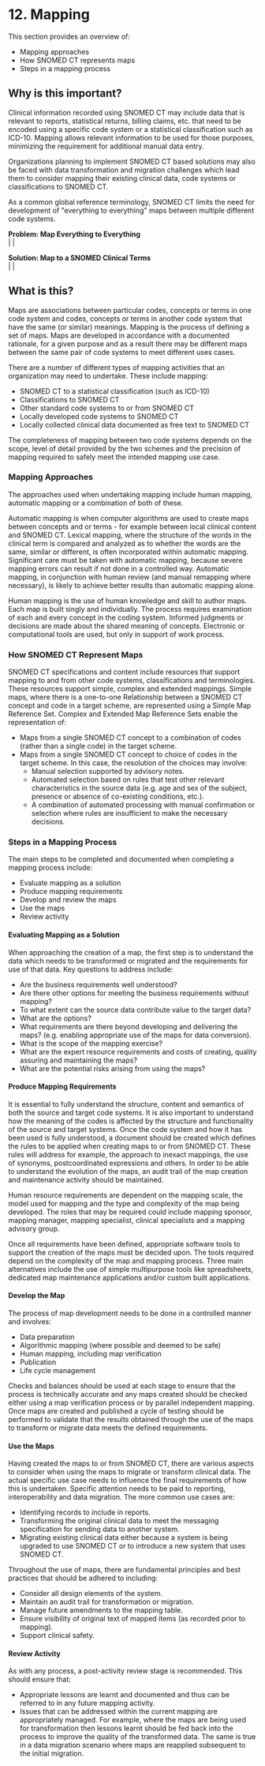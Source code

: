 # 12. Mapping

This section provides an overview of:

  * Mapping approaches
  * How SNOMED CT represents maps
  * Steps in a mapping process

## Why is this important?

Clinical information recorded using SNOMED CT may include data that is relevant to reports, statistical returns, billing claims, etc. that need to be encoded using a specific code system or a statistical classification such as ICD-10. Mapping allows relevant information to be used for those purposes, minimizing the requirement for additional manual data entry.

Organizations planning to implement SNOMED CT based solutions may also be faced with data transformation and migration challenges which lead them to consider mapping their existing clinical data, code systems or classifications to SNOMED CT.

As a common global reference terminology, SNOMED CT limits the need for development of "everything to everything" maps between multiple different code systems.

**Problem: Map Everything to Everything**  
|  |  <img src="images/29952973.png" alt="" title="" width="" height="">  
  
**Solution: Map to a SNOMED Clinical Terms**  
|  |  <img src="images/29952975.png" alt="" title="" width="" height="">  
  
  

## What is this?

Maps are associations between particular codes, concepts or terms in one code system and codes, concepts or terms in another code system that have the same (or similar) meanings. Mapping is the process of defining a set of maps. Maps are developed in accordance with a documented rationale, for a given purpose and as a result there may be different maps between the same pair of code systems to meet different uses cases.

There are a number of different types of mapping activities that an organization may need to undertake. These include mapping:

  * SNOMED CT to a statistical classification (such as ICD-10)
  * Classifications to SNOMED CT
  * Other standard code systems to or from SNOMED CT
  * Locally developed code systems to SNOMED CT
  * Locally collected clinical data documented as free text to SNOMED CT

The completeness of mapping between two code systems depends on the scope, level of detail provided by the two schemes and the precision of mapping required to safely meet the intended mapping use case.

### Mapping Approaches

The approaches used when undertaking mapping include human mapping, automatic mapping or a combination of both of these.

Automatic mapping is when computer algorithms are used to create maps between concepts and or terms - for example between local clinical content and SNOMED CT. Lexical mapping, where the structure of the words in the clinical term is compared and analyzed as to whether the words are the same, similar or different, is often incorporated within automatic mapping. Significant care must be taken with automatic mapping, because severe mapping errors can result if not done in a controlled way. Automatic mapping, in conjunction with human review (and manual remapping where necessary), is likely to achieve better results than automatic mapping alone.

Human mapping is the use of human knowledge and skill to author maps. Each map is built singly and individually. The process requires examination of each and every concept in the coding system. Informed judgments or decisions are made about the shared meaning of concepts. Electronic or computational tools are used, but only in support of work process.

### How SNOMED CT Represent Maps

SNOMED CT specifications and content include resources that support mapping to and from other code systems, classifications and terminologies. These resources support simple, complex and extended mappings. Simple maps, where there is a one-to-one Relationship between a SNOMED CT concept and code in a target scheme, are represented using a Simple Map Reference Set. Complex and Extended Map Reference Sets enable the representation of:

  * Maps from a single SNOMED CT concept to a combination of codes (rather than a single code) in the target scheme.
  * Maps from a single SNOMED CT concept to choice of codes in the target scheme. In this case, the resolution of the choices may involve:
    * Manual selection supported by advisory notes.
    * Automated selection based on rules that test other relevant characteristics in the source data (e.g. age and sex of the subject, presence or absence of co-existing conditions, etc.).
    * A combination of automated processing with manual confirmation or selection where rules are insufficient to make the necessary decisions.

### Steps in a Mapping Process

The main steps to be completed and documented when completing a mapping process include:

  * Evaluate mapping as a solution
  * Produce mapping requirements
  * Develop and review the maps
  * Use the maps
  * Review activity

#### Evaluating Mapping as a Solution

When approaching the creation of a map, the first step is to understand the data which needs to be transformed or migrated and the requirements for use of that data. Key questions to address include:

  * Are the business requirements well understood?
  * Are there other options for meeting the business requirements without mapping?
  * To what extent can the source data contribute value to the target data?
  * What are the options?
  * What requirements are there beyond developing and delivering the maps? (e.g. enabling appropriate use of the maps for data conversion).
  * What is the scope of the mapping exercise?
  * What are the expert resource requirements and costs of creating, quality assuring and maintaining the maps?
  * What are the potential risks arising from using the maps?

#### Produce Mapping Requirements

It is essential to fully understand the structure, content and semantics of both the source and target code systems. It is also important to understand how the meaning of the codes is affected by the structure and functionality of the source and target systems. Once the code system and how it has been used is fully understood, a document should be created which defines the rules to be applied when creating maps to or from SNOMED CT. These rules will address for example, the approach to inexact mappings, the use of synonyms, postcoordinated expressions and others. In order to be able to understand the evolution of the maps, an audit trail of the map creation and maintenance activity should be maintained.

Human resource requirements are dependent on the mapping scale, the model used for mapping and the type and complexity of the map being developed. The roles that may be required could include mapping sponsor, mapping manager, mapping specialist, clinical specialists and a mapping advisory group.

Once all requirements have been defined, appropriate software tools to support the creation of the maps must be decided upon. The tools required depend on the complexity of the map and mapping process. Three main alternatives include the use of simple multipurpose tools like spreadsheets, dedicated map maintenance applications and/or custom built applications.

#### Develop the Map

The process of map development needs to be done in a controlled manner and involves:

  * Data preparation
  * Algorithmic mapping (where possible and deemed to be safe)
  * Human mapping, including map verification
  * Publication
  * Life cycle management

Checks and balances should be used at each stage to ensure that the process is technically accurate and any maps created should be checked either using a map verification process or by parallel independent mapping. Once maps are created and published a cycle of testing should be performed to validate that the results obtained through the use of the maps to transform or migrate data meets the defined requirements.

#### Use the Maps

Having created the maps to or from SNOMED CT, there are various aspects to consider when using the maps to migrate or transform clinical data. The actual specific use case needs to influence the final requirements of how this is undertaken. Specific attention needs to be paid to reporting, interoperability and data migration. The more common use cases are:

  * Identifying records to include in reports.
  * Transforming the original clinical data to meet the messaging specification for sending data to another system.
  * Migrating existing clinical data either because a system is being upgraded to use SNOMED CT or to introduce a new system that uses SNOMED CT.

Throughout the use of maps, there are fundamental principles and best practices that should be adhered to including:

  * Consider all design elements of the system.
  * Maintain an audit trail for transformation or migration.
  * Manage future amendments to the mapping table.
  * Ensure visibility of original text of mapped items (as recorded prior to mapping).
  * Support clinical safety.

#### Review Activity

As with any process, a post-activity review stage is recommended. This should ensure that:

  * Appropriate lessons are learnt and documented and thus can be referred to in any future mapping activity.
  * Issues that can be addressed within the current mapping are appropriately managed. For example, where the maps are being used for transformation then lessons learnt should be fed back into the process to improve the quality of the transformed data. The same is true in a data migration scenario where maps are reapplied subsequent to the initial migration.

